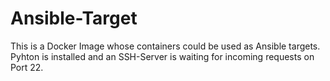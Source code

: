 Ansible-Target
==============

This is a Docker Image whose containers could be used as Ansible targets. Pyhton
is installed and an SSH-Server is waiting for incoming requests on Port 22.
